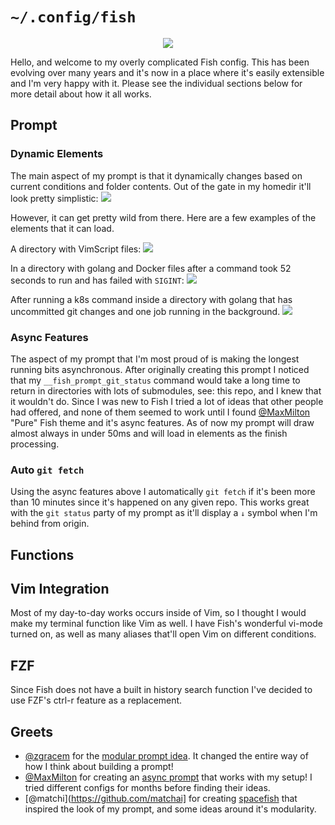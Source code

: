 # `~/.config/fish`

<p align="center">
    <img src="https://i.imgur.com/WidJ8uW.jpg">
</p>

Hello, and welcome to my overly complicated Fish config. This has been evolving over many years and it's now in a place where it's easily extensible and I'm very happy with it. Please see the individual sections below for more detail about how it all works.

## Prompt

### Dynamic Elements
The main aspect of my prompt is that it dynamically changes based on current conditions and folder contents. Out of the gate in my homedir it'll look pretty simplistic:
![](https://i.imgur.com/rrLsmoC.png)

However, it can get pretty wild from there. Here are a few examples of the elements that it can load.

A directory with VimScript files:
![](https://i.imgur.com/xl7MSRs.png)

In a directory with golang and Docker files after a command took 52 seconds to run and has failed with `SIGINT`:
![](https://i.imgur.com/36ZgK3o.png)

After running a k8s command inside a directory with golang that has uncommitted git changes and one job running in the background.
![](https://i.imgur.com/VDGRoWi.png)

### Async Features
The aspect of my prompt that I'm most proud of is making the longest running bits asynchronous. After originally creating this prompt I noticed that my `__fish_prompt_git_status` command would take a long time to return in directories with lots of submodules, see: this repo, and I knew that it wouldn't do. Since I was new to Fish I tried a lot of ideas that other people had offered, and none of them seemed to work until I found [@MaxMilton](https://github.com/MaxMilton) "Pure" Fish theme and it's async features. As of now my prompt will draw almost always in under 50ms and will load in elements as the finish processing.

### Auto `git fetch`
Using the async features above I automatically `git fetch` if it's been more than 10 minutes since it's happened on any given repo. This works great with the `git status` party of my prompt as it'll display a `↓` symbol when I'm behind from origin.

## Functions
## Vim Integration
Most of my day-to-day works occurs inside of Vim, so I thought I would make my terminal function like Vim as well. I have Fish's wonderful vi-mode turned on, as well as many aliases that'll open Vim on different conditions.

## FZF
Since Fish does not have a built in history search function I've decided to use FZF's ctrl-r feature as a replacement.

## Greets
* [@zgracem](https://github.com/zgracem) for the [modular prompt idea](https://github.com/zgracem/dotconfig/tree/master/fish). It changed the entire way of how I think about building a prompt!
* [@MaxMilton](https://github.com/MaxMilton) for creating an [async prompt](https://github.com/MaxMilton/pure/blob/master/functions/__pure_run_async.fish) that works with my setup! I tried different configs for months before finding their ideas.
* [@matchi](https://github.com/matchai] for creating [spacefish](https://github.com/matchai/spacefish) that inspired the look of my prompt, and some ideas around it's modularity.
